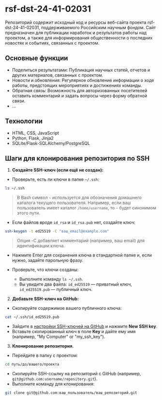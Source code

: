# rsf-dst-24-41-02031
Репозиторий содержит исходный код и ресурсы веб-сайта проекта rsf-dst-24-41-02031, поддерживаемого Российским научным фондом.
Сайт предназначен для публикации наработок и результатов работы над проектом, а также для информирования общественности о последних новостях и событиях, связанных с проектом.

## Основные функции
- Поделиться результатами: Публикация научных статей, отчетов и других материалов, связанных с проектом.
- Новости и обновления: Регулярное обновление информации о ходе работы, предстоящих мероприятиях и достижениях команды.
- Обратная связь: Возможность для авторизованных посетителей оставить комментарий и задать вопросы через форму обратной связи.
- ...

## Технологии
- HTML, CSS, JavaScript
- Python, Flask, Jinja2
- SQLite/Flask-SQLAlchemy/PostgreSQL

## Шаги для клонирования репозитория по SSH

1. **Создайте SSH-ключ (если ещё не создан):** 

- Проверьте, есть ли ключи в папке `~/.ssh`:  
```bash
ls ~/.ssh
```
> В Bash символ `~` используется для обозначения домашнего каталога текущего пользователя. Например, если ваш пользователь имеет каталог `/home/username`, то `~` будет синонимом этого пути.

- Если файлов вроде `id_rsa` и `id_rsa.pub` нет, создайте ключ:
```bash
ssh-keygen -t ed25519 -C "ваш_email@example.com"
```
> Опция -C добавляет комментарий (например, ваш email) для идентификации ключа.

- Нажмите Enter для сохранения ключа в стандартной папке и, если нужно, задайте парольную фразу.

- Проверьте, что ключи созданы:
	- Выполните команду `ls ~/.ssh`. 
	- Вы увидите два файла: `id_ed25519` — приватный ключ, `id_ed25519.pub` — публичный ключ.

2. **Добавьте SSH-ключ на GitHub:**

- Скопируйте содержимое вашего публичного ключа:

```bash
cat ~/.ssh/id_ed25519.pub
```
- Зайдите в [настройки SSH-ключей на GitHub](https://github.com/settings/keys) и нажмите **New SSH key**.
- Вставьте скопированный ключ в поле **Key** и дайте ему имя (например, "My Computer" or "my_ssh_key").

3. **Клонирование репозитория.**

- Перейдите в папку с проектом:

```bash
cd путь/до/вашего/проекта
```

- Скопируйте SSH-ссылку на репозиторий с GitHub (например, `git@github.com:username/repository.git`).
- Выполните команду для клонирования:

```bash
git clone git@github.com:ваш_пользователь/ваш_репозиторий.git
```
